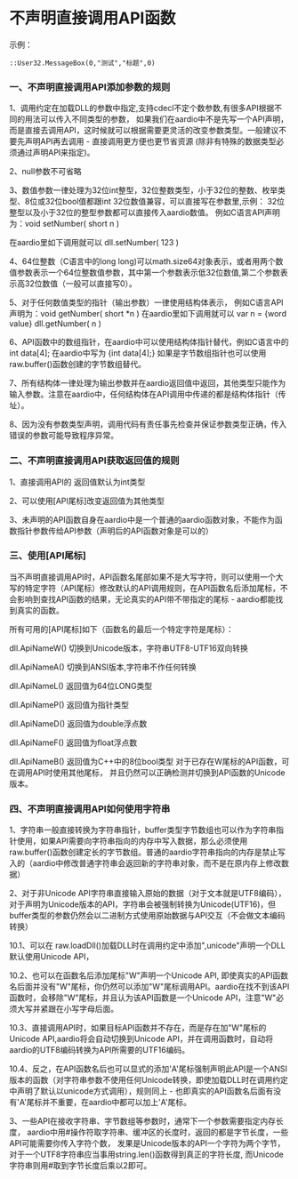 # 不声明直接调用API函数


 示例： 

``` aau
::User32.MessageBox(0,"测试","标题",0)
```




### 一、不声明直接调用API添加参数的规则


1、调用约定在加载DLL的参数中指定,支持cdecl不定个数参数,有很多API根据不同的用法可以传入不同类型的参数，
如果我们在aardio中不是先写一个API声明，而是直接去调用API，这时候就可以根据需要更灵活的改变参数类型。一般建议不要先声明API再去调用 - 直接调用更方便也更节省资源 (除非有特殊的数据类型必须通过声明API来指定)。


2、null参数不可省略


3、数值参数一律处理为32位int整型，32位整数类型，小于32位的整数、枚举类型、8位或32位bool值都跟int 32位数值兼容，可以直接写在参数里,示例：
32位整型以及小于32位的整型参数都可以直接传入aardio数值。
 例如C语言API声明为：void setNumber( short n ) 

 在aardio里如下调用就可以
dll.setNumber( 123 )


4、64位整数（C语言中的long long)可以math.size64对象表示，或者用两个数值参数表示一个64位整数值参数，其中第一个参数表示低32位数值,第二个参数表示高32位数值（一般可以直接写0）。


5、对于任何数值类型的指针（输出参数）一律使用结构体表示，
 例如C语言API声明为：void getNumber( short *n ) 在aardio里如下调用就可以 var n = {word value}
dll.getNumber( n )

6、API函数中的数组指针，在aardio中可以使用结构体指针替代，例如C语言中的  int data[4]; 在aardio中写为 {int data[4];} 如果是字节数组指针也可以使用raw.buffer()函数创建的字节数组替代。


7、所有结构体一律处理为输出参数并在aardio返回值中返回，其他类型只能作为输入参数。注意在aardio中，任何结构体在API调用中传递的都是结构体指针（传址）。


8、因为没有参数类型声明，调用代码有责任事先检查并保证参数类型正确，传入错误的参数可能导致程序异常。



### 二、不声明直接调用API获取返回值的规则


1、直接调用API的 返回值默认为int类型


2、可以使用[API尾标]改变返回值为其他类型


3、未声明的API函数自身在aardio中是一个普通的aardio函数对象，不能作为函数指针参数传给API参数（声明后的API函数对象是可以的）



### 三、使用[API尾标]

 当不声明直接调用API时，API函数名尾部如果不是大写字符，则可以使用一个大写的特定字符（API尾标）修改默认的API调用规则，在API函数名后添加尾标，不会影响到查找API函数的结果，无论真实的API带不带指定的尾标 - aardio都能找到真实的函数。

所有可用的[API尾标]如下（函数名的最后一个特定字符是尾标）：

dll.ApiNameW() 切换到Unicode版本，字符串UTF8-UTF16双向转换

dll.ApiNameA() 切换到ANSI版本,字符串不作任何转换

dll.ApiNameL() 返回值为64位LONG类型

dll.ApiNameP() 返回值为指针类型

dll.ApiNameD() 返回值为double浮点数

dll.ApiNameF() 返回值为float浮点数

dll.ApiNameB() 返回值为C++中的8位bool类型
 对于已存在W尾标的API函数，可在调用API时使用其他尾标，
 并且仍然可以正确检测并切换到API函数的Unicode版本。



### 四、不声明直接调用API如何使用字符串


1、字符串一般直接转换为字符串指针，buffer类型字节数组也可以作为字符串指针使用，如果API需要向字符串指向的内存中写入数据，那么必须使用raw.buffer()函数创建定长的字节数组。普通的aardio字符串指向的内存是禁止写入的（aardio中修改普通字符串会返回新的字符串对象，而不是在原内存上修改数据）


2、对于非Unicode API字符串直接输入原始的数据（对于文本就是UTF8编码），对于声明为Unicode版本的API，字符串会被强制转换为Unicode(UTF16)，但buffer类型的参数仍然会以二进制方式使用原始数据与API交互（不会做文本编码转换）

10.1、可以在 raw.loadDll()加载DLL时在调用约定中添加",unicode"声明一个DLL默认使用Unicode API，

10.2、也可以在函数名后添加尾标"W"声明一个Unicode API, 即使真实的API函数名后面并没有"W"尾标，你仍然可以添加"W"尾标调用API。aardio在找不到该API函数时，会移除"W"尾标，并且认为该API函数是一个Unicode API，注意"W"必须大写并紧跟在小写字母后面。

10.3、直接调用API时，如果目标API函数并不存在，而是存在加"W"尾标的Unicode API,aardio将会自动切换到Unicode API，并在调用函数时，自动将aardio的UTF8编码转换为API所需要的UTF16编码。

10.4、反之，在API函数名后也可以显式的添加'A'尾标强制声明此API是一个ANSI版本的函数（对字符串参数不使用任何Unicode转换，即使加载DLL时在调用约定中声明了默认以unicode方式调用），规则同上 - 也即真实的API函数名后面有没有'A'尾标并不重要，在aardio中都可以加上'A'尾标。


3、一些API在接收字符串、字节数组等参数时，通常下一个参数需要指定内存长度，
aardio中用#操作符取字符串、缓冲区的长度时，返回的都是字节长度，一些API可能需要你传入字符个数，
发果是Unicode版本的API一个字符为两个字节，对于一个UTF8字符串应当事用string.len()函数得到真正的字符长度,
而Unicode字符串则用#取到字节长度后乘以2即可。
